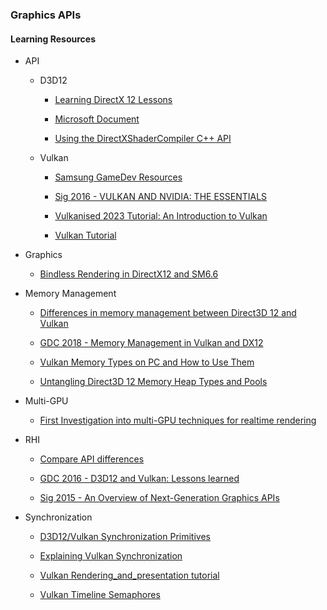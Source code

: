 ### Graphics APIs

#### Learning Resources

* API

	* D3D12

		* [Learning DirectX 12 Lessons](https://www.3dgep.com/learning-directx-12-1)
		
		* [Microsoft Document](https://learn.microsoft.com/en-us/windows/win32/direct3d12)

		* [Using the DirectXShaderCompiler C++ API](https://simoncoenen.com/blog/programming/graphics/DxcCompiling)

    * Vulkan

		* [Samsung GameDev Resources](https://developer.samsung.com/galaxy-gamedev/resources.html)

		* [Sig 2016 - VULKAN AND NVIDIA: THE ESSENTIALS](https://on-demand.gputechconf.com/siggraph/2016/presentation/sig1625-tristan-lorach-vulkan-nvidia-essentials.pdf)
        
		* [Vulkanised 2023 Tutorial: An Introduction to Vulkan](https://www.youtube.com/watch?v=e14z9oOsPu0)

		* [Vulkan Tutorial](https://vulkan-tutorial.com/)

* Graphics

	* [Bindless Rendering in DirectX12 and SM6.6](https://rtarun9.github.io/blogs/bindless_rendering/)

* Memory Management
 
	* [Differences in memory management between Direct3D 12 and Vulkan](https://asawicki.info/articles/memory_management_vulkan_direct3d_12.php5)

	* [GDC 2018 - Memory Management in Vulkan and DX12](https://ubm-twvideo01.s3.amazonaws.com/o1/vault/gdc2018/presentations/Sawicki_Adam_Memory%20management%20in%20Vulkan.pdf)
	
	* [Vulkan Memory Types on PC and How to Use Them](https://asawicki.info/news_1740_vulkan_memory_types_on_pc_and_how_to_use_them)

	* [Untangling Direct3D 12 Memory Heap Types and Pools](https://asawicki.info/news_1755_untangling_direct3d_12_memory_heap_types_and_pools)

* Multi-GPU

	* [First Investigation into multi-GPU techniques for realtime rendering](https://andrewcjp.wordpress.com/2020/07/27/first-investigation-into-multi-gpu-techniques-for-realtime-rendering/)

* RHI

	* [Compare API differences](https://alain.xyz/blog/comparison-of-modern-graphics-apis)

	* [GDC 2016 - D3D12 and Vulkan: Lessons learned](https://gpuopen.com/wp-content/uploads/2016/03/d3d12_vulkan_lessons_learned.pdf)
	
	* [Sig 2015 - An Overview of Next-Generation Graphics APIs](https://nextgenapis.realtimerendering.com/)

* Synchronization

	* [D3D12/Vulkan Synchronization Primitives](https://www.gamedev.net/forums/topic/678220-d3d12-vulkan-synchronization-primitives/)

	* [Explaining Vulkan Synchronization](https://themaister.net/blog/2019/08/14/yet-another-blog-explaining-vulkan-synchronization/)	

	* [Vulkan Rendering_and_presentation tutorial](https://vulkan-tutorial.com/Drawing_a_triangle/Drawing/Rendering_and_presentation)

	* [Vulkan Timeline Semaphores](https://www.khronos.org/blog/vulkan-timeline-semaphores)